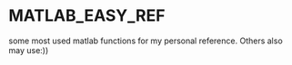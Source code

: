 # MATLAB_EASY_REF
some most used matlab functions for my personal reference. Others also may use:))
